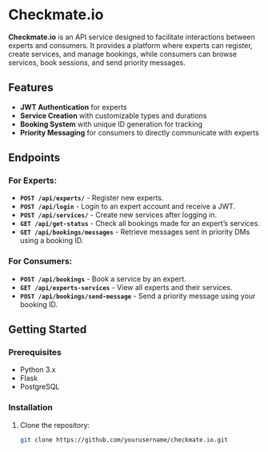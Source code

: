 # Checkmate.io

**Checkmate.io** is an API service designed to facilitate interactions between experts and consumers. It provides a platform where experts can register, create services, and manage bookings, while consumers can browse services, book sessions, and send priority messages.

## Features

- **JWT Authentication** for experts
- **Service Creation** with customizable types and durations
- **Booking System** with unique ID generation for tracking
- **Priority Messaging** for consumers to directly communicate with experts

## Endpoints

### For Experts:
- **`POST /api/experts/`** - Register new experts.
- **`POST /api/login`** - Login to an expert account and receive a JWT.
- **`POST /api/services/`** - Create new services after logging in.
- **`GET /api/get-status`** - Check all bookings made for an expert’s services.
- **`GET /api/bookings/messages`** - Retrieve messages sent in priority DMs using a booking ID.

### For Consumers:
- **`POST /api/bookings`** - Book a service by an expert.
- **`GET /api/experts-services`** - View all experts and their services.
- **`POST /api/bookings/send-message`** - Send a priority message using your booking ID.

## Getting Started

### Prerequisites
- Python 3.x
- Flask
- PostgreSQL

### Installation

1. Clone the repository:
   ```bash
   git clone https://github.com/yourusername/checkmate.io.git
